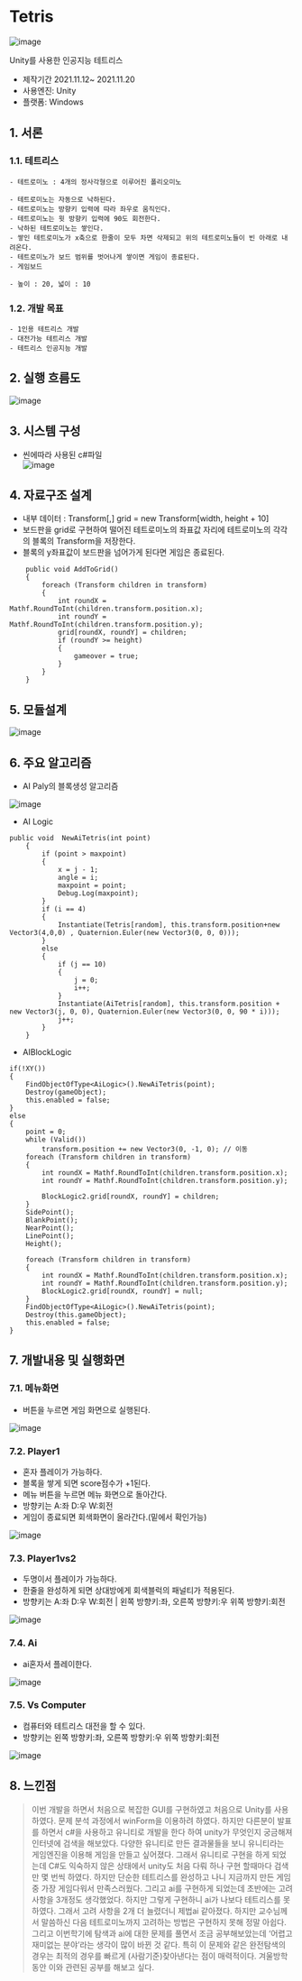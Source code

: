 # Tetris

![image](https://github.com/KitYoonJeongmin/Tetris/assets/102850131/7746f63a-e909-470e-a80d-07dac95a7a86)

Unity를 사용한 인공지능 테트리스
- 제작기간 2021.11.12~ 2021.11.20
- 사용엔진: Unity
- 플랫폼: Windows

## 1. 서론
### 1.1. 테트리스
    - 테트로미노 : 4개의 정사각형으로 이루어진 폴리오미노
      
    - 테트로미노는 자동으로 낙하된다.
    - 테트로미노는 방향키 입력에 따라 좌우로 움직인다.
    - 테트로미노는 윗 방향키 입력에 90도 회전한다.
    - 낙하된 테트로미노는 쌓인다.
    - 쌓인 테트로미노가 x축으로 한줄이 모두 차면 삭제되고 위의 테트로미노들이 빈 아래로 내려온다.
    - 테트로미노가 보드 범위를 벗어나게 쌓이면 게임이 종료된다.
    - 게임보드
    
    - 높이 : 20, 넓이 : 10
### 1.2. 개발 목표
    - 1인용 테트리스 개발
    - 대전가능 테트리스 개발
    - 테트리스 인공지능 개발

## 2. 실행 흐름도
![image](https://github.com/KitYoonJeongmin/Tetris/assets/102850131/73260e2d-f305-45b1-8ce4-c67075a7b499)


## 3. 시스템 구성
 - 씬에따라 사용된 c#파일</br>
![image](https://github.com/KitYoonJeongmin/Tetris/assets/102850131/044b73e5-0e2e-4ef8-9bb0-6eab1da6bf37)

## 4. 자료구조 설계
- 내부 데이터 : Transform[,] grid = new Transform[width, height + 10]
- 보드판을 grid로 구현하여 떨어진 테트로미노의 좌표값 자리에 테트로미노의 각각의 블록의 Transform을 저장한다.
- 블록의 y좌표값이 보드판을 넘어가게 된다면 게임은 종료된다.
```
    public void AddToGrid()
    {
        foreach (Transform children in transform)
        {
            int roundX = Mathf.RoundToInt(children.transform.position.x);
            int roundY = Mathf.RoundToInt(children.transform.position.y);
            grid[roundX, roundY] = children;
            if (roundY >= height)
            {
                gameover = true;
            }
        }
    }
```

## 5. 모듈설계
![image](https://github.com/KitYoonJeongmin/Tetris/assets/102850131/2fde8674-a132-4d7d-a04f-12ee4d5da0ea)

## 6. 주요 알고리즘
- AI Paly의 블록생성 알고리즘

![image](https://github.com/KitYoonJeongmin/Tetris/assets/102850131/9130851a-f069-48f3-80a0-4294796b6ec8)
  - AI Logic
  ```
  public void  NewAiTetris(int point)
      {
          if (point > maxpoint)
          {
              x = j - 1;
              angle = i;
              maxpoint = point;
              Debug.Log(maxpoint);
          }
          if (i == 4)
          {
              Instantiate(Tetris[random], this.transform.position+new Vector3(4,0,0) , Quaternion.Euler(new Vector3(0, 0, 0)));
          }
          else
          {
              if (j == 10)
              {
                  j = 0;
                  i++;
              }
              Instantiate(AiTetris[random], this.transform.position + new Vector3(j, 0, 0), Quaternion.Euler(new Vector3(0, 0, 90 * i)));
              j++;
          }
      }
  ```
  - AIBlockLogic
```
if(!XY())
{
    FindObjectOfType<AiLogic>().NewAiTetris(point);
    Destroy(gameObject);
    this.enabled = false;
}
else
{
    point = 0;
    while (Valid())
        transform.position += new Vector3(0, -1, 0); // 이동
    foreach (Transform children in transform)
    {
        int roundX = Mathf.RoundToInt(children.transform.position.x);
        int roundY = Mathf.RoundToInt(children.transform.position.y);

        BlockLogic2.grid[roundX, roundY] = children;
    }
    SidePoint();
    BlankPoint();
    NearPoint();
    LinePoint();
    Height();

    foreach (Transform children in transform)
    {
        int roundX = Mathf.RoundToInt(children.transform.position.x);
        int roundY = Mathf.RoundToInt(children.transform.position.y);
        BlockLogic2.grid[roundX, roundY] = null;
    }
    FindObjectOfType<AiLogic>().NewAiTetris(point);
    Destroy(this.gameObject);
    this.enabled = false;
}
```

## 7. 개발내용 및 실행화면
### 7.1. 메뉴화면
 - 버튼을 누르면 게임 화면으로 실행된다.
 
![image](https://github.com/KitYoonJeongmin/Tetris/assets/102850131/5f42c4e7-4907-4af9-95fb-ae6deb9dfd37)

### 7.2. Player1
 - 혼자 플레이가 가능하다.
 - 블록을 쌓게 되면 score점수가 +1된다.
 - 메뉴 버튼을 누르면 메뉴 화면으로 돌아간다.
 - 방향키는 A:좌 D:우 W:회전
 - 게임이 종료되면 회색화면이 올라간다.(밑에서 확인가능)
 
![image](https://github.com/KitYoonJeongmin/Tetris/assets/102850131/8a830ae0-2139-4bdd-8a0f-d8f6ad1332bf)

### 7.3. Player1vs2
- 두명이서 플레이가 가능하다.
- 한줄을 완성하게 되면 상대방에게 회색블럭의 패널티가 적용된다.
- 방향키는 A:좌 D:우 W:회전 | 왼쪽 방향키:좌, 오른쪽 방향키:우 위쪽 방향키:회전 

![image](https://github.com/KitYoonJeongmin/Tetris/assets/102850131/95340d62-8369-4ca1-a454-a18d5e0c8620)

### 7.4. Ai
- ai혼자서 플레이한다.

![image](https://github.com/KitYoonJeongmin/Tetris/assets/102850131/5bc56907-8ae0-4977-aa02-76f1991d2a1e)

### 7.5. Vs Computer
- 컴퓨터와 테트리스 대전을 할 수 있다.
- 방향키는 왼쪽 방향키:좌, 오른쪽 방향키:우 위쪽 방향키:회전 

![image](https://github.com/KitYoonJeongmin/Tetris/assets/102850131/bf8a7f4d-1ce3-480f-8cd6-ab628253f383)

## 8. 느낀점
> 이번 개발을 하면서 처음으로 복잡한 GUI를 구현하였고 처음으로 Unity를 사용하였다. 문제 분석 과정에서 winForm을 이용하려 하였다. 하지만 다른분이 발표를 하면서 c#을 사용하고 유니티로 개발을 한다 하여 unity가 무엇인지 궁금해져 인터넷에 검색을 해보았다. 다양한 유니티로 만든 결과물들을 보니 유니티라는 게임엔진을 이용해 게임을 만들고 싶어졌다. 그래서 유니티로 구현을 하게 되었는데 C#도 익숙하지 않은 상태에서 unity도 처음 다뤄 하나 구현 할때마다 검색만 몇 번씩 하였다. 하지만 단순한 테트리스를 완성하고 나니 지금까지 만든 게임중 가장 게임다워서 만족스러웠다.
그리고 ai를 구현하게 되었는데 초반에는 고려사항을 3개정도 생각했었다. 하지만 그렇게 구현하니 ai가 나보다 테트리스를 못하였다. 그래서 고려 사항을 2개 더 늘렸더니 제법ai 같아졌다. 하지만 교수님께서 말씀하신 다음 테트로미노까지 고려하는 방법은 구현하지 못해 정말 아쉽다. 그리고 이번학기에 탐색과 ai에 대한 문제를 풀면서 조금 공부해보았는데 ‘어렵고 재미없는 분야’라는 생각이 많이 바뀐 것 같다. 특히 이 문제와 같은 완전탐색의 경우는 최적의 경우를 빠르게 (사람기준)찾아낸다는 점이 매력적이다. 겨울방학 동안 이와 관련된 공부를 해보고 싶다.

